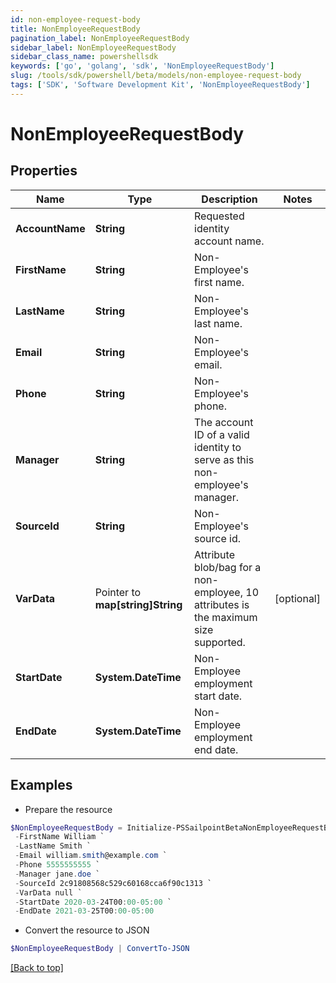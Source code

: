 ```yaml
---
id: non-employee-request-body
title: NonEmployeeRequestBody
pagination_label: NonEmployeeRequestBody
sidebar_label: NonEmployeeRequestBody
sidebar_class_name: powershellsdk
keywords: ['go', 'golang', 'sdk', 'NonEmployeeRequestBody'] 
slug: /tools/sdk/powershell/beta/models/non-employee-request-body
tags: ['SDK', 'Software Development Kit', 'NonEmployeeRequestBody']
---
```



# NonEmployeeRequestBody

## Properties

Name | Type | Description | Notes
------------ | ------------- | ------------- | -------------
**AccountName** |  **String** | Requested identity account name. | 
**FirstName** |  **String** | Non-Employee&#39;s first name. | 
**LastName** |  **String** | Non-Employee&#39;s last name. | 
**Email** |  **String** | Non-Employee&#39;s email. | 
**Phone** |  **String** | Non-Employee&#39;s phone. | 
**Manager** |  **String** | The account ID of a valid identity to serve as this non-employee&#39;s manager. | 
**SourceId** |  **String** | Non-Employee&#39;s source id. | 
**VarData** |  Pointer to **map[string]String** | Attribute blob/bag for a non-employee, 10 attributes is the maximum size supported. | [optional] 
**StartDate** |  **System.DateTime** | Non-Employee employment start date. | 
**EndDate** |  **System.DateTime** | Non-Employee employment end date. | 

## Examples

- Prepare the resource
```powershell
$NonEmployeeRequestBody = Initialize-PSSailpointBetaNonEmployeeRequestBody  -AccountName william.smith `
 -FirstName William `
 -LastName Smith `
 -Email william.smith@example.com `
 -Phone 5555555555 `
 -Manager jane.doe `
 -SourceId 2c91808568c529c60168cca6f90c1313 `
 -VarData null `
 -StartDate 2020-03-24T00:00-05:00 `
 -EndDate 2021-03-25T00:00-05:00
```

- Convert the resource to JSON
```powershell
$NonEmployeeRequestBody | ConvertTo-JSON
```


[[Back to top]](#) 

